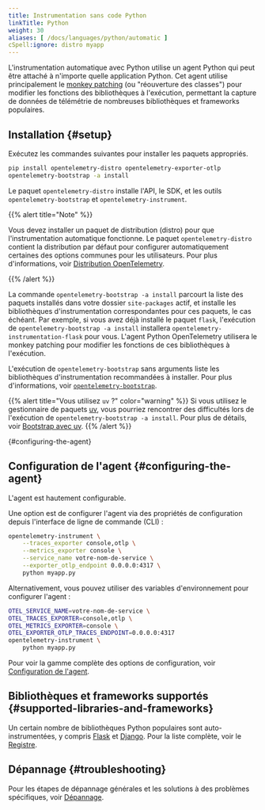 ```yaml
---
title: Instrumentation sans code Python
linkTitle: Python
weight: 30
aliases: [ /docs/languages/python/automatic ]
cSpell:ignore: distro myapp
---
```


L'instrumentation automatique avec Python utilise un agent Python qui peut être
attaché à n'importe quelle application Python. Cet agent utilise principalement
le [monkey patching](https://fr.wikipedia.org/wiki/Monkey_patch) (ou
"réouverture des classes") pour modifier les fonctions des bibliothèques à
l'exécution, permettant la capture de données de télémétrie de nombreuses
bibliothèques et frameworks populaires.

## Installation {#setup}

Exécutez les commandes suivantes pour installer les paquets appropriés.

```sh
pip install opentelemetry-distro opentelemetry-exporter-otlp
opentelemetry-bootstrap -a install
```

Le paquet `opentelemetry-distro` installe l'API, le SDK, et les outils
`opentelemetry-bootstrap` et `opentelemetry-instrument`.

{{% alert title="Note" %}}

Vous devez installer un paquet de distribution (distro) pour que
l'instrumentation automatique fonctionne. Le paquet `opentelemetry-distro`
contient la distribution par défaut pour configurer automatiquement certaines
des options communes pour les utilisateurs. Pour plus d'informations, voir
[Distribution OpenTelemetry](/docs/languages/python/distro/).

{{% /alert %}}

La commande `opentelemetry-bootstrap -a install` parcourt la liste des paquets
installés dans votre dossier `site-packages` actif, et installe les
bibliothèques d'instrumentation correspondantes pour ces paquets, le cas
échéant. Par exemple, si vous avez déjà installé le paquet `flask`, l'exécution
de `opentelemetry-bootstrap -a install` installera
`opentelemetry-instrumentation-flask` pour vous. L'agent Python OpenTelemetry
utilisera le monkey patching pour modifier les fonctions de ces bibliothèques à
l'exécution.

L'exécution de `opentelemetry-bootstrap` sans arguments liste les bibliothèques
d'instrumentation recommandées à installer. Pour plus d'informations, voir
[`opentelemetry-bootstrap`](https://github.com/open-telemetry/opentelemetry-python-contrib/tree/main/opentelemetry-instrumentation#opentelemetry-bootstrap).

{{% alert title="Vous utilisez <code>uv</code> ?" color="warning" %}} Si vous
utilisez le gestionnaire de paquets [uv](https://docs.astral.sh/uv/), vous
pourriez rencontrer des difficultés lors de l'exécution de
`opentelemetry-bootstrap -a install`. Pour plus de détails, voir
[Bootstrap avec uv](troubleshooting/#bootstrap-using-uv). {{% /alert %}}

{#configuring-the-agent}

## Configuration de l'agent {#configuring-the-agent}

L'agent est hautement configurable.

Une option est de configurer l'agent via des propriétés de configuration depuis
l'interface de ligne de commande (CLI) :

```sh
opentelemetry-instrument \
    --traces_exporter console,otlp \
    --metrics_exporter console \
    --service_name votre-nom-de-service \
    --exporter_otlp_endpoint 0.0.0.0:4317 \
    python myapp.py
```

Alternativement, vous pouvez utiliser des variables d'environnement pour
configurer l'agent :

```sh
OTEL_SERVICE_NAME=votre-nom-de-service \
OTEL_TRACES_EXPORTER=console,otlp \
OTEL_METRICS_EXPORTER=console \
OTEL_EXPORTER_OTLP_TRACES_ENDPOINT=0.0.0.0:4317
opentelemetry-instrument \
    python myapp.py
```

Pour voir la gamme complète des options de configuration, voir
[Configuration de l'agent](configuration).

## Bibliothèques et frameworks supportés {#supported-libraries-and-frameworks}

Un certain nombre de bibliothèques Python populaires sont auto-instrumentées, y
compris
[Flask](https://github.com/open-telemetry/opentelemetry-python-contrib/tree/main/instrumentation/opentelemetry-instrumentation-flask)
et
[Django](https://github.com/open-telemetry/opentelemetry-python-contrib/tree/main/instrumentation/opentelemetry-instrumentation-django).
Pour la liste complète, voir le
[Registre](/ecosystem/registry/?language=python&component=instrumentation).

## Dépannage {#troubleshooting}

Pour les étapes de dépannage générales et les solutions à des problèmes
spécifiques, voir [Dépannage](./troubleshooting/).
